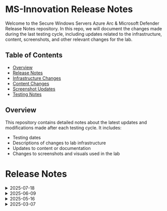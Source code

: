 # MS-Innovation Release Notes

Welcome to the Secure Windows Servers Azure Arc & Microsoft Defender Release Notes repository. In this repo, we will document the changes made during the last testing cycle, including updates related to the infrastructure, content, screenshots, and other relevant changes for the lab.

## Table of Contents

- [Overview](#overview)
- [Release Notes](#release-notes)
- [Infrastructure Changes](#infrastructure-changes)
- [Content Changes](#content-changes)
- [Screenshot Updates](#screenshot-updates)
- [Testing Notes](#testing-notes)

## Overview

This repository contains detailed notes about the latest updates and modifications made after each testing cycle. It includes:

- Testing dates
- Descriptions of changes to lab infrastructure
- Updates to content or documentation
- Changes to screenshots and visuals used in the lab

# Release Notes

<details>
  <summary>2025-07-18</summary>

### [Release Date: 2025-07-18]

- **Change**: Minor UI updates to enhance user experience).
- **Testing Date**: 2025-07-18
- **Notes**: NA

## Infrastructure Changes

- **Change**: Updated the Lab UI and screenshots for improved understanding of the lab environment.



## Content Changes

NA


## Screenshot Updates

- **Change**: Updated the screenshot for Lab UI.
- **Details**: New screenshot reflects the changes in the user interface after the recent UI update.

## Testing Notes

- **Testing Date**: 2025-07-18
- **Tested Features**: Azure Arc, Microsoft Defender for Cloud, and Microsoft Sentinel.
- **Issues Found**: NA
---

For any further details or inquiries, feel free to reach out to the MS-Innovation development team.

---
</details>

<details>
  <summary>2025-06-09</summary>

### [Release Date: 2025-06-09]

- **Change**: Minor UI updates to enhance user experience).
- **Testing Date**: 2025-06-09
- **Notes**: NA

## Infrastructure Changes

- **Change**: Updated the Lab UI and screenshots for improved understanding of the lab environment.



## Content Changes

NA


## Screenshot Updates

- **Change**: Updated the screenshot for Lab UI.
- **Details**: New screenshot reflects the changes in the user interface after the recent UI update.

## Testing Notes

- **Testing Date**: 2025-06-09
- **Tested Features**: Azure Arc, Microsoft Defender for Cloud, and Microsoft Sentinel.
- **Issues Found**: NA
- 
---

For any further details or inquiries, feel free to reach out to the MS-Innovation development team.

---
</details>

<details>
  <summary>2025-05-16</summary>

## Infrastructure Changes

NA

## Content Changes

- **Change**: Minor UI Changes and instructions updated.

## Screenshot Updates

- **Change**: Screenshots are upto date.

## Testing Notes

- **Testing Date**: 2025-05-02

---
</details>
<details>
  <summary>2025-03-07</summary>
### 7 March 2025

- Major Updates

    - Removed **Exercise: 04, 07 and 08** based on sumit's suggestion as it required Global Admin privileges.

- Minor Updates

    - Enhanced lab guide instructions to improve clarity and usability for participants.  
    - Updated screenshots across the lab guide to reflect the latest UI changes.
</details>